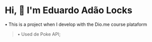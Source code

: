 # Hi, 👋 I'm Eduardo Adão Locks

• This is a project when I develop with the Dio.me course plataform
> • Used de Poke API;
